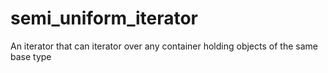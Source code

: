 # semi_uniform_iterator
An iterator that can iterator over any container holding objects of the same base type
